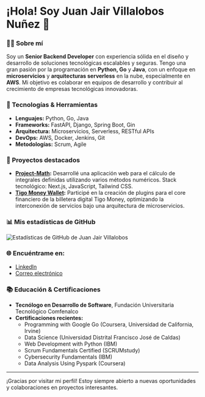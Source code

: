 # ¡Hola! Soy Juan Jair Villalobos Nuñez 👋

### 🧑‍💻 Sobre mí
Soy un **Senior Backend Developer** con experiencia sólida en el diseño y desarrollo de soluciones tecnológicas escalables y seguras. Tengo una gran pasión por la programación en **Python, Go** y **Java**, con un enfoque en **microservicios** y **arquitecturas serverless** en la nube, especialmente en **AWS**. Mi objetivo es colaborar en equipos de desarrollo y contribuir al crecimiento de empresas tecnológicas innovadoras.

### 🔧 Tecnologías & Herramientas
- **Lenguajes:** Python, Go, Java
- **Frameworks:** FastAPI, Django, Spring Boot, Gin
- **Arquitectura:** Microservicios, Serverless, RESTful APIs
- **DevOps:** AWS, Docker, Jenkins, Git
- **Metodologías:** Scrum, Agile

### 🚀 Proyectos destacados
- **[Project-Math](https://project-math-one.vercel.app/):** Desarrollé una aplicación web para el cálculo de integrales definidas utilizando varios métodos numéricos. Stack tecnológico: Next.js, JavaScript, Tailwind CSS.
- **[Tigo Money Wallet](https://tigomoney.com/gt/home-gt):** Participé en la creación de plugins para el core financiero de la billetera digital Tigo Money, optimizando la interconexión de servicios bajo una arquitectura de microservicios.

### 📊 Mis estadísticas de GitHub
![Estadísticas de GitHub de Juan Jair Villalobos](https://github-readme-stats.vercel.app/api?username=jjvnz&show_icons=true&theme=radical)

### 🌐 Encuéntrame en:
- [LinkedIn](https://linkedin.com/in/jjvnz)
- [Correo electrónico](mailto:jjvnz.dev@outlook.com)

### 📚 Educación & Certificaciones
- **Tecnólogo en Desarrollo de Software**, Fundación Universitaria Tecnológico Comfenalco
- **Certificaciones recientes:**
  - Programming with Google Go (Coursera, Universidad de California, Irvine)
  - Data Science (Universidad Distrital Francisco José de Caldas)
  - Web Development with Python (IBM)
  - Scrum Fundamentals Certified (SCRUMstudy)
  - Cybersecurity Fundamentals (IBM)
  - Data Analysis Using Pyspark (Coursera)

---

¡Gracias por visitar mi perfil! Estoy siempre abierto a nuevas oportunidades y colaboraciones en proyectos interesantes.
